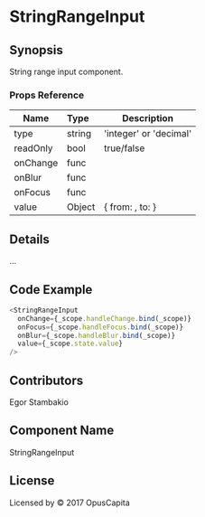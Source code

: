 # StringRangeInput

## Synopsis

String range input component.

### Props Reference

| Name                           | Type                     | Description                                                                                             |
| ------------------------------ | :----------------------  | -----------------------------------------------------------                                             |
| type                           | string                   | 'integer' or 'decimal'                                                                                  |
| readOnly                       | bool                     | true/false                                                                                              |
| onChange                       | func                     |                                                                                                         |
| onBlur                         | func                     |                                                                                                         |
| onFocus                        | func                     |                                                                                                         |
| value                          | Object                   | { from: <string>, to: <string> }                                                                        |

## Details

...

## Code Example

```js
<StringRangeInput
  onChange={_scope.handleChange.bind(_scope)}
  onFocus={_scope.handleFocus.bind(_scope)}
  onBlur={_scope.handleBlur.bind(_scope)}
  value={_scope.state.value}
/>
```

## Contributors

Egor Stambakio

## Component Name

StringRangeInput

## License

Licensed by © 2017 OpusCapita